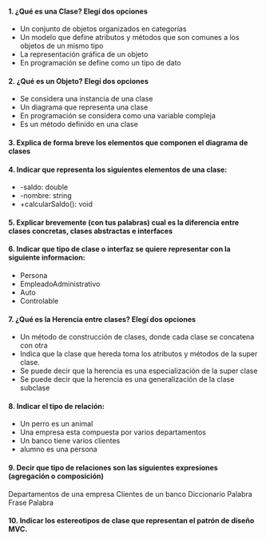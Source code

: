 #### 1. ¿Qué es una Clase? Elegí dos opciones
- Un conjunto de objetos organizados en categorías
- Un modelo que define atributos y métodos que son comunes a los objetos de un mismo tipo
- La representación gráfica de un objeto
- En programación se define como un tipo de dato

#### 2. ¿Qué es un Objeto? Elegí dos opciones
- Se considera una instancia de una clase
- Un diagrama que representa una clase
- En programación se considera como una variable compleja
- Es un método definido en una clase

#### 3. Explica de forma breve los elementos que componen el diagrama de clases

#### 4. Indicar que representa los siguientes elementos de una clase:
- -saldo: double
- -nombre: string
- +calcularSaldo(): void

#### 5. Explicar brevemente (con tus palabras) cual es la diferencia entre clases concretas, clases abstractas e interfaces


#### 6. Indicar que tipo de clase o interfaz se quiere representar con la siguiente informacion:
- Persona
- EmpleadoAdministrativo
- Auto
- Controlable

#### 7. ¿Qué es la Herencia entre clases? Elegí dos opciones
- Un método de construcción de clases, donde cada clase se concatena con otra
- Indica que la clase que hereda toma los atributos y métodos de la super clase.
- Se puede decir que la herencia es una especialización de la super clase
- Se puede decir que la herencia es una generalización de la clase subclase

#### 8. Indicar el tipo de relación:
- Un perro es un animal
- Una empresa esta compuesta por varios departamentos
- Un banco tiene varios clientes
- alumno es una persona

#### 9. Decir que tipo de relaciones son las siguientes expresiones (agregación o composición)
Departamentos de una empresa
Clientes de un banco
Diccionario Palabra
Frase Palabra

#### 10. Indicar los estereotipos de clase que representan el patrón de diseño MVC.




